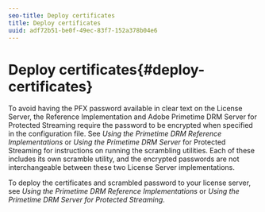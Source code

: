 ```yaml
---
seo-title: Deploy certificates
title: Deploy certificates
uuid: adf72b51-be0f-49ec-83f7-152a378b04e6
---
```


# Deploy certificates{#deploy-certificates}

To avoid having the PFX password available in clear text on the License Server, the Reference Implementation and Adobe Primetime DRM Server for Protected Streaming require the password to be encrypted when specified in the configuration file. See *Using the Primetime DRM Reference Implementations* or *Using the Primetime DRM Server* for Protected Streaming for instructions on running the scrambling utilities. Each of these includes its own scramble utility, and the encrypted passwords are not interchangeable between these two License Server implementations.

To deploy the certificates and scrambled password to your license server, see *Using the Primetime DRM Reference Implementations* or *Using the Primetime DRM Server for Protected Streaming*. 
